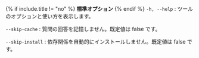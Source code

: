 {% if include.title != "no" %}
**標準オプション**
{% endif %}
`-h, --help`
: ツールのオプションと使い方を表示します。

`--skip-cache`
: 質問の回答を記憶しません。既定値は false です。

`--skip-install`
: 依存関係を自動的にインストールしません。既定値は false です。
